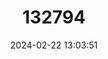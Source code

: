 ---
title: "132794"
category: "Epinephelus retouti"
draft: false
date: 2024-02-22 13:03:51
languages:
  English: ["Brownback Cod", "Red-tipped Grouper"]
  French: ["Loche Rouge Du Large", "Mamam Rouge", "Maman Rouge", "Mero A Bout Large", "Vielle Rouge"]
  Spanish; Castilian: ["Mero Punteado"]
---